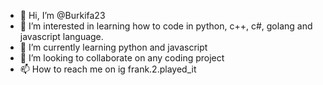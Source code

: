 - 👋 Hi, I’m @Burkifa23
- 👀 I’m interested in learning how to code in python, c++, c#, golang and javascript language.
- 🌱 I’m currently learning python and javascript
- 💞️ I’m looking to collaborate on any coding project
- 📫 How to reach me on ig frank.2.played_it


<!---
Burkifa23/Burkifa23 is a ✨ special ✨ repository because its `README.md` (this file) appears on your GitHub profile.
You can click the Preview link to take a look at your changes.
--->

